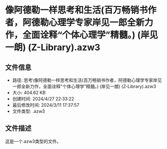 ﻿# 像阿德勒一样思考和生活(百万畅销书作者，阿德勒心理学专家岸见一郎全新力作，全面诠释“个体心理学”精髓。) (岸见一朗) (Z-Library).azw3

## 文件信息
- 路径: 思考\像阿德勒一样思考和生活(百万畅销书作者，阿德勒心理学专家岸见一郎全新力作，全面诠释“个体心理学”精髓。) (岸见一朗) (Z-Library).azw3
- 大小: 404.62 KB
- 创建时间: 2024/4/27 22:33:22
- 最后修改时间: 2024/3/11 17:37:57
- 文件类型: .azw3

## 文件描述
这是一个.azw3类型的文件。

